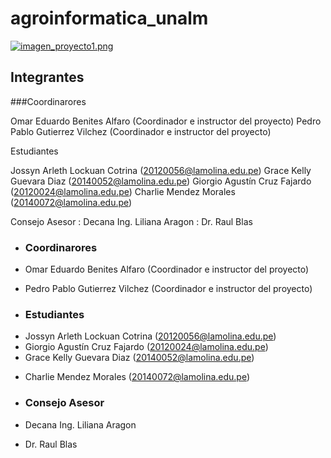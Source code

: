 # agroinformatica_unalm


[![imagen_proyecto1.png](https://s4.postimg.org/rncpf7gel/imagen_proyecto1.png)](https://postimg.org/image/dtocq5nt5/)


## Integrantes


###Coordinarores	 

Omar Eduardo Benites Alfaro   (Coordinador e instructor del proyecto)
Pedro Pablo Gutierrez Vilchez (Coordinador e instructor del proyecto)
                
Estudiantes

Jossyn Arleth Lockuan Cotrina    (<20120056@lamolina.edu.pe>)
Grace Kelly Guevara Diaz         (<20140052@lamolina.edu.pe>)
Giorgio Agustín Cruz Fajardo     (<20120024@lamolina.edu.pe>)
Charlie Mendez Morales           (<20140072@lamolina.edu.pe>)
                  
                  
Consejo Asesor : Decana Ing. Liliana Aragon
               : Dr. Raul Blas 	


* ### Coordinarores	

- Omar Eduardo Benites Alfaro   (Coordinador e instructor del proyecto)
+ Pedro Pablo Gutierrez Vilchez (Coordinador e instructor del proyecto)

* ### Estudiantes	

- Jossyn Arleth Lockuan Cotrina (<20120056@lamolina.edu.pe>)
- Giorgio Agustín Cruz Fajardo  (<20120024@lamolina.edu.pe>)
- Grace Kelly Guevara Diaz      (<20140052@lamolina.edu.pe>)
+ Charlie Mendez Morales        (<20140072@lamolina.edu.pe>)

* ### Consejo Asesor

- Decana Ing. Liliana Aragon
+ Dr. Raul Blas 	






